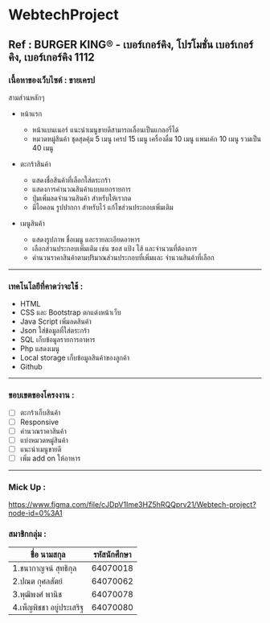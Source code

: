 # WebtechProject



Ref : BURGER KING® - เบอร์เกอร์คิง, โปรโมชั่น เบอร์เกอร์คิง, เบอร์เกอร์คิง 1112
---
### เนื้อหาของเว็บไซต์ :  ขายเครป 
สามส่วนหลักๆ 
- หน้าแรก
	- หน้าแบนเนอร์ แนะนำเมนูขายดีสามารถเลื่อนเป็นแกลอรี่ได้ 
	- หมวดหมู่สินค้า ชุดสุดคุ้ม 5 เมนู เครป 15 เมนู เครื่องดื่ม 10 เมนู แพนเค้ก 10 เมนู รวมเป็น 40 เมนู

- ตะกร้าสินค้า
	- แสดงชื่อสินค้าที่เลือกใส่ตระกร้า
	- แสดงการคำนวณสินค้าแบบแยกรายการ
	- ปุ่มเพิ่มลดจำนวนสินค้า สำหรับให้เรากด
	- มีไอคอน รูปปากกา สำหรับไว้ แก้ไขส่วนประกอบเพิ่มเติม

- เมนูสินค้า
	- แสดงรูปภาพ ชื่อเมนู และรายละเอียดอาหาร
	- เลือกส่วนประกอบเพิ่มเติม เช่น ซอส แป้ง ไส้ และจำนวนที่ต้องการ
	- คำนวนราคาสินค้าตามปริมาณส่วนประกอบที่เพิ่มและ จำนวนสินค้าที่เลือก

---
### เทคโนโลยีที่คาดว่าจะใช้ :
- HTML 
- CSS และ Bootstrap  ตกแต่งหน้าเว็บ
- Java Script เพิ่มลดสินค้า 
- Json ใส่ข้อมูลที่ใส่ตระกร้า
- SQL เก็บข้อมูลรายการอาหาร
- Php แสดงเมนู
- Local storage เก็บข้อมูลสินค้าของลูกค้า
- Github

---
### ขอบเขตของโครงงาน : 

- [ ] ตะกร้าเก็บสินค้า
- [ ] Responsive 
- [ ] คำนวณราคาสินค้า
- [ ] แบ่งหมวดหมู่สินค้า
- [ ] แนะนำเมนูขายดี
- [ ] เพิ่ม add on ให้อาหาร

---
### Mick Up : 
https://www.figma.com/file/cJDpV1Ime3HZ5hRQQprv21/Webtech-project?node-id=0%3A1



### สมาชิกกลุ่ม :

| ชื่อ นามสกุล  | รหัสนักศึกษา |
| ------------- | ------------- |
| 1.ชนากาญจน์ สุทธิกุล  | 64070018  |
| 2.ปณต กุศลสัตย์  | 64070062  |
| 3.พุฒิพงศ์ พานิช  | 64070078  | 
| 4.เพ็ญพิชชา อยู่ประเสริฐ  | 64070080  | 

